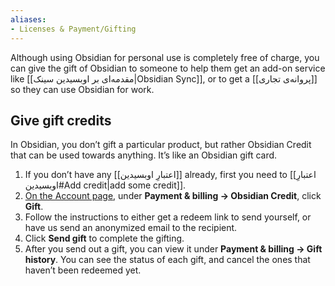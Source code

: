 ```yaml
---
aliases:
- Licenses & Payment/Gifting
---
```


Although using Obsidian for personal use is completely free of charge, you can give the gift of Obsidian to someone to help them get an add-on service like [[مقدمه‌ای بر اوبسیدین سینک|Obsidian Sync]], or to get a [[پروانه‌ی تجاری]] so they can use Obsidian for work.


## Give gift credits

In Obsidian, you don’t gift a particular product, but rather Obsidian Credit that can be used towards anything. It’s like an Obsidian gift card.

1. If you don’t have any [[اعتبارِ اوبسیدین]] already, first you need to [[اعتبارِ اوبسیدین#Add credit|add some credit]].
2. [On the Account page](https://obsidian.md/account), under **Payment & billing → Obsidian Credit**, click **Gift**.
3. Follow the instructions to either get a redeem link to send yourself, or have us send an anonymized email to the recipient.
4. Click **Send gift** to complete the gifting.
5. After you send out a gift, you can view it under **Payment & billing → Gift history**. You can see the status of each gift, and cancel the ones that haven’t been redeemed yet.
